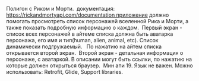 Полигон с Риком и Морти.  документация: https://rickandmortyapi.com/documentation приложение должно помогать просмотреть список персонажей вселенной Рика и Морти, а также показать подробную информацию о каждом.  Первый экран - список всех персонажей в айтеме списка должна быть аватарка персонажа, его имя и тип(human, alien, animal, etc). Список динамически подгружаемый.  
По нажатию на айтем списка открывается второй экран. 
Второй экран - детальная информация о персонаже, с аватаркой. В описании могут быть ссылки, по нажатию на которые должен открыться браузер.  Мин апи 19. Язык не важен. Можно использовать: Retrofit, Glide, Support libraries. 